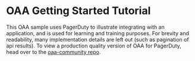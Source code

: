 # OAA Getting Started Tutorial

This OAA sample uses PagerDuty to illustrate integrating with an application, and is used for learning and training purposes.
For brevity and readability, many implementation details are left out (such as pagination of api results). To
view a production quality version of OAA for PagerDuty, head over to the [oaa-community repo](https://github.com/Veza/oaa-community/tree/main/pagerduty).
